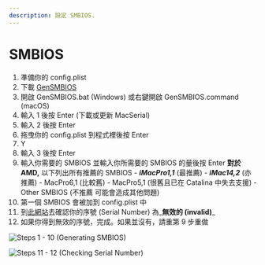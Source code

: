 ```yaml
---
description: 設定 SMBIOS.
---
```


# SMBIOS

1. 準備你的 config.plist
2. 下載 [GenSMBIOS](https://github.com/corpnewt/GenSMBIOS)
3. 開啟 GenSMBIOS.bat \(Windows\) 或右鍵開啟 GenSMBIOS.command \(macOS\)
4. 輸入 1 後按 Enter \(下載或更新 MacSerial\)
5. 輸入 2 後按 Enter
6. 拖曳你的 config.plist 到程式裡後按 Enter
7. Y
8. 輸入 3 後按 Enter
9. 輸入你需要的 SMBIOS 並輸入你所需要的 SMBIOS 的量後按 Enter **對於 AMD,** 以下列出所有推薦的 SMBIOS - _**iMacPro1,1**_ \(最推薦\) - _**iMac14,2**_ \(亦推薦\) - MacPro6,1 \(比較舊\) - MacPro5,1 \(很舊且已在 Catalina 中失去支援\) - Other SMBIOS \(不推薦 可能會造成其他問題\)
10. 第一個 SMBIOS 會被加到 config.plist 中
11. 到[此網站](https://checkcoverage.apple.com/)去確認你的序號 \(Serial Number\) 為_**無效的 \(invalid\)**_
12. 如果你得到無效的序號，完成。如果並沒有，請重第 9 步重做

![Steps 1 - 10 \(Generating SMBIOS\)](../.gitbook/assets/ezgif-5-2d971096ef3a.gif)

![Steps 11 - 12 \(Checking Serial Number\)](../.gitbook/assets/ezgif-5-776e8fe4f7f4.gif)



